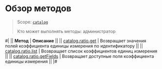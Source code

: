 # Обзор методов

> Scope: [`catalog`](../../scopes/permissions.md)
>
> Кто может выполнять методы: администратор

#|
|| **Метод** | **Описание** ||
|| [catalog.ratio.get](./catalog-ratio-get.md) | Возвращает значения полей коэффициента единицы измерения по идентификатору ||
|| [catalog.ratio.list](./catalog-ratio-list.md) | Возвращает список коэффициентов единиц измерения ||
|| [catalog.ratio.getFields](./catalog-ratio-get-fields.md) | Возвращает доступные поля коэффициента единицы измерения ||
|#